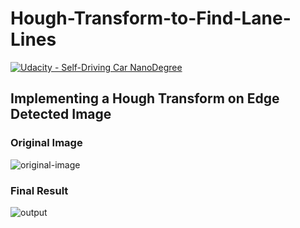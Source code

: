 # Hough-Transform-to-Find-Lane-Lines
[![Udacity - Self-Driving Car NanoDegree](https://s3.amazonaws.com/udacity-sdc/github/shield-carnd.svg)](http://www.udacity.com/drive)

## Implementing a Hough Transform on Edge Detected Image

### Original Image

![original-image](https://user-images.githubusercontent.com/34116562/49331023-e5088e00-f5bc-11e8-8add-33c8513171f4.png)


### Final Result

![output](https://user-images.githubusercontent.com/34116562/49331022-e3d76100-f5bc-11e8-8533-e7cf3eed3083.png)
